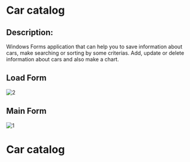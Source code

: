 # Car catalog
## Description:
Windows Forms application that can help you to save information about cars, make searching or sorting by some criterias.
Add, update or delete information about cars and also make a chart.


## Load Form
![2](https://user-images.githubusercontent.com/48102382/84490069-4ed21f80-acab-11ea-8b9c-d908262a816b.png)

## Main Form
![1](https://user-images.githubusercontent.com/48102382/84490168-6e694800-acab-11ea-87e8-b732e16f06c9.png)

# Car catalog
